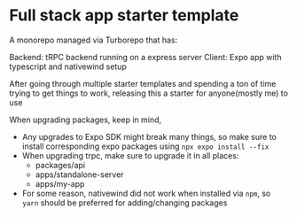 # Full stack app starter template

A monorepo managed via Turborepo that has: 

Backend: tRPC backend running on a express server
Client: Expo app with typescript and nativewind setup

After going through multiple starter templates and spending a ton of time trying to get things to work, releasing this a starter for anyone(mostly me) to use

When upgrading packages, keep in mind,

- Any upgrades to Expo SDK might break many things, so make sure to install corresponding expo packages using `npx expo install --fix`
- When upgrading trpc, make sure to upgrade it in all places:
  - packages/api
  - apps/standalone-server
  - apps/my-app
- For some reason, nativewind did not work when installed via `npm`, so `yarn` should be preferred for adding/changing packages